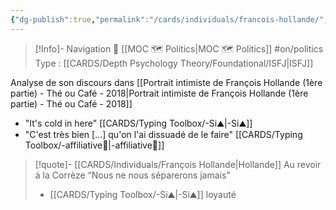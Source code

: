 ```yaml
---
{"dg-publish":true,"permalink":"/cards/individuals/francois-hollande/","noteIcon":"1","created":"2023-04-20T14:28:23.896+02:00","updated":"2023-05-02T10:46:24.422+02:00"}
---
```


> [!Info]- Navigation 💠
> [[MOC 🗺️ Politics\|MOC 🗺️ Politics]]  #on/politics 
> Type : [[CARDS/Depth Psychology Theory/Foundational/ISFJ\|ISFJ]] 

Analyse de son discours dans [[Portrait intimiste de François Hollande (1ère partie) - Thé ou Café - 2018\|Portrait intimiste de François Hollande (1ère partie) - Thé ou Café - 2018]]

- "It's cold in here" [[CARDS/Typing Toolbox/-Si⛰️\|-Si⛰️]] 
- "C'est très bien [...] qu'on l'ai dissuadé de le faire" [[CARDS/Typing Toolbox/-affiliative🐜\|-affiliative🐜]] 

> [!quote]- [[CARDS/Individuals/François Hollande\|Hollande]]  Au revoir à la Corrèze 
> “Nous ne nous séparerons jamais”
> - [[CARDS/Typing Toolbox/-Si⛰️\|-Si⛰️]] loyauté 





